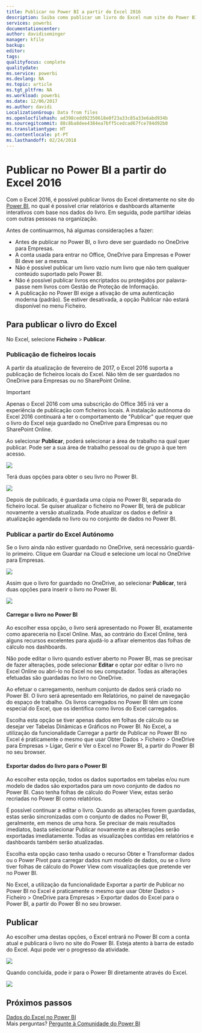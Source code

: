 ```yaml
---
title: Publicar no Power BI a partir do Excel 2016
description: Saiba como publicar um livro do Excel num site do Power BI.
services: powerbi
documentationcenter: 
author: davidiseminger
manager: kfile
backup: 
editor: 
tags: 
qualityfocus: complete
qualitydate: 
ms.service: powerbi
ms.devlang: NA
ms.topic: article
ms.tgt_pltfrm: NA
ms.workload: powerbi
ms.date: 12/06/2017
ms.author: davidi
LocalizationGroup: Data from files
ms.openlocfilehash: ad398cedd92350618e0f23a33c85a33e6abd934b
ms.sourcegitcommit: 88c8ba8dee4384ea7bff5cedcad67fce784d92b0
ms.translationtype: HT
ms.contentlocale: pt-PT
ms.lasthandoff: 02/24/2018
---
```

# <a name="publish-to-power-bi-from-excel-2016"></a>Publicar no Power BI a partir do Excel 2016
Com o Excel 2016, é possível publicar livros do Excel diretamente no site do [Power BI](https://powerbi.microsoft.com), no qual é possível criar relatórios e dashboards altamente interativos com base nos dados do livro. Em seguida, pode partilhar ideias com outras pessoas na organização.

Antes de continuarmos, há algumas considerações a fazer:

* Antes de publicar no Power BI, o livro deve ser guardado no OneDrive para Empresas.
* A conta usada para entrar no Office, OneDrive para Empresas e Power BI deve ser a mesma.
* Não é possível publicar um livro vazio num livro que não tem qualquer conteúdo suportado pelo Power BI.
* Não é possível publicar livros encriptados ou protegidos por palavra-passe nem livros com Gestão de Proteção de Informação.
* A publicação no Power BI exige a ativação de uma autenticação moderna (padrão). Se estiver desativada, a opção Publicar não estará disponível no menu Ficheiro.

## <a name="to-publish-your-excel-workbook"></a>Para publicar o livro do Excel
No Excel, selecione **Ficheiro** > **Publicar**.

### <a name="local-file-publishing"></a>Publicação de ficheiros locais
A partir da atualização de fevereiro de 2017, o Excel 2016 suporta a publicação de ficheiros locais do Excel. Não têm de ser guardados no OneDrive para Empresas ou no SharePoint Online.

> [!IMPORTANT]
> Apenas o Excel 2016 com uma subscrição do Office 365 irá ver a experiência de publicação com ficheiros locais. A instalação autónoma do Excel 2016 continuará a ter o comportamento de "Publicar" que requer que o livro do Excel seja guardado no OneDrive para Empresas ou no SharePoint Online.
> 
> 

Ao selecionar **Publicar**, poderá selecionar a área de trabalho na qual quer publicar. Pode ser a sua área de trabalho pessoal ou de grupo à que tem acesso.

![](media/service-publish-from-excel/pbi_choose_workspace.png)

Terá duas opções para obter o seu livro no Power BI.

![](media/service-publish-from-excel/pbi_uploadexport3.png)

Depois de publicado, é guardada uma cópia no Power BI, separada do ficheiro local. Se quiser atualizar o ficheiro no Power BI, terá de publicar novamente a versão atualizada. Pode atualizar os dados e definir a atualização agendada no livro ou no conjunto de dados no Power BI.

### <a name="publishing-from-excel-standalone"></a>Publicar a partir do Excel Autónomo
Se o livro ainda não estiver guardado no OneDrive, será necessário guardá-lo primeiro. Clique em Guardar na Cloud e selecione um local no OneDrive para Empresas.

![](media/service-publish-from-excel/pbi_savetoonedrive2.png)

Assim que o livro for guardado no OneDrive, ao selecionar **Publicar**, terá duas opções para inserir o livro no Power BI.

![](media/service-publish-from-excel/pbi_uploadexport2.png)

#### <a name="upload-your-workbook-to-power-bi"></a>Carregar o livro no Power BI
Ao escolher essa opção, o livro será apresentado no Power BI, exatamente como apareceria no Excel Online. Mas, ao contrário do Excel Online, terá alguns recursos excelentes para ajudá-lo a afixar elementos das folhas de cálculo nos dashboards.

Não pode editar o livro quando estiver aberto no Power BI, mas se precisar de fazer alterações, pode selecionar **Editar** e optar por editar o livro no Excel Online ou abri-lo no Excel no seu computador. Todas as alterações efetuadas são guardadas no livro no OneDrive.

Ao efetuar o carregamento, nenhum conjunto de dados será criado no Power BI. O livro será apresentado em Relatórios, no painel de navegação do espaço de trabalho. Os livros carregados no Power BI têm um ícone especial do Excel, que os identifica como livros do Excel carregados.

Escolha esta opção se tiver apenas dados em folhas de cálculo ou se desejar ver Tabelas Dinâmicas e Gráficos no Power BI.
No Excel, a utilização da funcionalidade Carregar a partir de Publicar no Power BI no Excel é praticamente o mesmo que usar Obter Dados > Ficheiro > OneDrive para Empresas > Ligar, Gerir e Ver o Excel no Power BI, a partir do Power BI no seu browser.

#### <a name="export-workbook-data-to-power-bi"></a>Exportar dados do livro para o Power BI
Ao escolher esta opção, todos os dados suportados em tabelas e/ou num modelo de dados são exportados para um novo conjunto de dados no Power BI. Caso tenha folhas de cálculo do Power View, estas serão recriadas no Power BI como relatórios.

É possível continuar a editar o livro. Quando as alterações forem guardadas, estas serão sincronizadas com o conjunto de dados no Power BI, geralmente, em menos de uma hora. Se precisar de mais resultados imediatos, basta selecionar Publicar novamente e as alterações serão exportadas imediatamente. Todas as visualizações contidas em relatórios e dashboards também serão atualizadas.

Escolha esta opção caso tenha usado o recurso Obter e Transformar dados ou o Power Pivot para carregar dados num modelo de dados, ou se o livro tiver folhas de cálculo do Power View com visualizações que pretende ver no Power BI.

No Excel, a utilização da funcionalidade Exportar a partir de Publicar no Power BI no Excel é praticamente o mesmo que usar Obter Dados > Ficheiro > OneDrive para Empresas > Exportar dados do Excel para o Power BI, a partir do Power BI no seu browser.

## <a name="publishing"></a>Publicar
Ao escolher uma destas opções, o Excel entrará no Power BI com a conta atual e publicará o livro no site do Power BI. Esteja atento à barra de estado do Excel. Aqui pode ver o progresso da atividade.

![](media/service-publish-from-excel/pbi_publishingstatus.png)

Quando concluída, pode ir para o Power BI diretamente através do Excel.

![](media/service-publish-from-excel/pbi_gotopbi.png)

## <a name="next-steps"></a>Próximos passos
[Dados do Excel no Power BI](service-excel-workbook-files.md)  
Mais perguntas? [Pergunte à Comunidade do Power BI](http://community.powerbi.com/)

